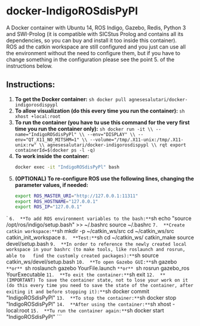 # docker-IndigoROSdisPyPl
A Docker container with Ubuntu 14, ROS Indigo, Gazebo, Redis, Python 3 and SWI-Prolog (it is compatible with SICStus Prolog and contains all its dependencies, so you can buy and install it too inside this container). \
ROS ad the catkin workspace are still configured and you just can use all the environment without the need to configure them, but if you have to change something in the configuration please see the point 5. of the instructions below.

## Instructions:
1.  **To get the Docker container:**
        ```sh
        docker pull agnesesalutari/docker-indigorosdispypl
        ```
2.  **To allow visualization (do this every time you run the container):**
        ```sh
        xhost +local:root
        ```
3.  **To run the container (you have tu use this command for the very first time you run the container only):**
        ```sh
        docker run -it \\
        --name="IndigoROSdisPyPl" \\
        --env="DISPLAY" \\
        --env="QT_X11_NO_MITSHM=1" \\
        --volume="/tmp/.X11-unix:/tmp/.X11-unix:rw" \\
        agnesesalutari/docker-indigorosdispypl \\
        rqt
        export containerId=$(docker ps -l -q)
        ```
 4.  **To work inside the container:**
        ```sh
        docker exec -it "IndigoROSdisPyPl" bash
        ```
 5.  **(OPTIONAL) To re-configure ROS use the following lines, changing the parameter values, if needed:**
        ```sh
        export ROS_MASTER_URI="http://127.0.0.1:11311"
        export ROS_HOSTNAME="127.0.0.1"
        export ROS_IP="127.0.0.1"
`       ```
 6.  **To add ROS environment variables to the bash:**
        ```sh
        echo "source /opt/ros/indigo/setup.bash" >> ~/.bashrc
        source ~/.bashrc
        ```
 7.  **Create catkin workspace:**
        ```sh
        mkdir -p ~/catkin_ws/src
        cd ~/catkin_ws/src
        catkin_init_workspace
        ```
 8.  **Test:**
        ```sh
        cd ~/catkin_ws/
        catkin_make
        source devel/setup.bash
        ```
 9.  **In order to reference the newly created local workspace in your bashrc (to make tools, like roslaunch and rosrun, able to  
     find the customly created packages):**
        ```sh
        source catkin_ws/devel/setup.bash
        ```
 10.  **To open Gazebo GUI:**
        ```sh
        gazebo
        ```
     **or** 
        ```sh
        roslaunch gazebo YourFile.launch
        ```
     **or** 
        ```sh
        rosrun gazebo_ros YourExecutable
        ```
 11.  **To exit the container:**
        ```sh
        exit
        ```
 12.  **(IMPORTANT) To save the container state, not to lose your work on it (do this every time you need to save the state of the container, after exiting it and before stopping it):**
        ```sh
        docker commit "IndigoROSdisPyPl"
        ```
 13.  **To stop the container:**
        ```sh
        docker stop "IndigoROSdisPyPl"
        ```
 14.  **After using the container:**
        ```sh
        xhost -local:root
        ```
 15.  **Tu run the container again:**
        ```sh
        docker start "IndigoROSdisPyPl"
        ```
